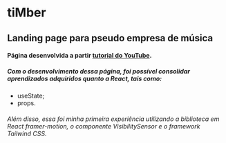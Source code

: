 # tiMber #
## Landing page para pseudo empresa de música ##
#### Página desenvolvida a partir [tutorial do YouTube](https://youtu.be/2AFZDxg3Aww). ####
##### Com o desenvolvimento dessa página, foi possível consolidar aprendizados adquiridos quanto a React, tais como: ######
- useState;
- props.

###### Além disso, essa foi minha primeira experiência utilizando a biblioteca em React framer-motion, o componente VisibilitySensor e o framework Tailwind CSS. ######
